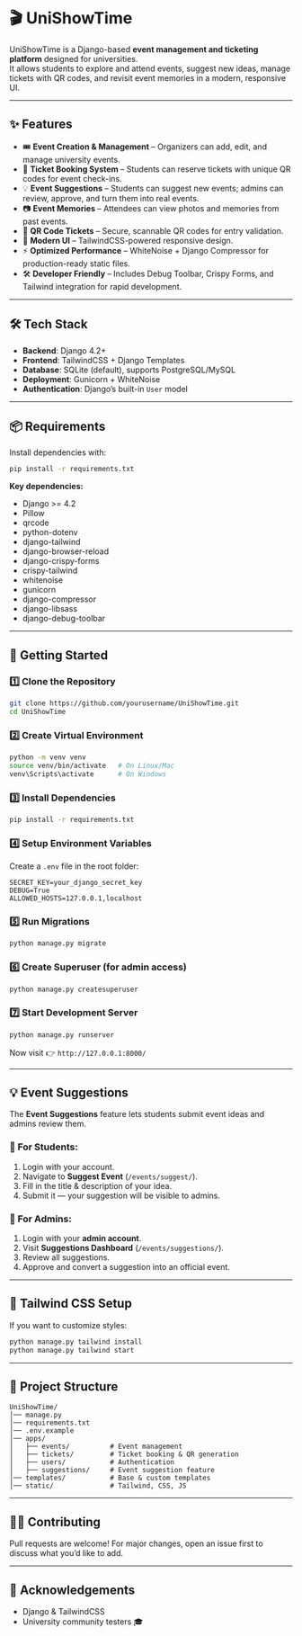 

# 🎬 UniShowTime

UniShowTime is a Django-based **event management and ticketing platform** designed for universities.  
It allows students to explore and attend events, suggest new ideas, manage tickets with QR codes, and revisit event memories in a modern, responsive UI.  

---

## ✨ Features

- 🎟️ **Event Creation & Management** – Organizers can add, edit, and manage university events.  
- 👥 **Ticket Booking System** – Students can reserve tickets with unique QR codes for event check-ins.  
- 💡 **Event Suggestions** – Students can suggest new events; admins can review, approve, and turn them into real events.  
- 📷 **Event Memories** – Attendees can view photos and memories from past events.  
- 🔑 **QR Code Tickets** – Secure, scannable QR codes for entry validation.  
- 🎨 **Modern UI** – TailwindCSS-powered responsive design.  
- ⚡ **Optimized Performance** – WhiteNoise + Django Compressor for production-ready static files.  
- 🛠️ **Developer Friendly** – Includes Debug Toolbar, Crispy Forms, and Tailwind integration for rapid development.  

---

## 🛠️ Tech Stack

- **Backend**: Django 4.2+  
- **Frontend**: TailwindCSS + Django Templates  
- **Database**: SQLite (default), supports PostgreSQL/MySQL  
- **Deployment**: Gunicorn + WhiteNoise  
- **Authentication**: Django’s built-in `User` model  

---

## 📦 Requirements

Install dependencies with:

```bash
pip install -r requirements.txt
````

**Key dependencies:**

* Django >= 4.2
* Pillow
* qrcode
* python-dotenv
* django-tailwind
* django-browser-reload
* django-crispy-forms
* crispy-tailwind
* whitenoise
* gunicorn
* django-compressor
* django-libsass
* django-debug-toolbar

---

## 🚀 Getting Started

### 1️⃣ Clone the Repository

```bash
git clone https://github.com/yourusername/UniShowTime.git
cd UniShowTime
```

### 2️⃣ Create Virtual Environment

```bash
python -m venv venv
source venv/bin/activate   # On Linux/Mac
venv\Scripts\activate      # On Windows
```

### 3️⃣ Install Dependencies

```bash
pip install -r requirements.txt
```

### 4️⃣ Setup Environment Variables

Create a `.env` file in the root folder:

```
SECRET_KEY=your_django_secret_key
DEBUG=True
ALLOWED_HOSTS=127.0.0.1,localhost
```

### 5️⃣ Run Migrations

```bash
python manage.py migrate
```

### 6️⃣ Create Superuser (for admin access)

```bash
python manage.py createsuperuser
```

### 7️⃣ Start Development Server

```bash
python manage.py runserver
```

Now visit 👉 `http://127.0.0.1:8000/`

---

## 💡 Event Suggestions

The **Event Suggestions** feature lets students submit event ideas and admins review them.

### 🔹 For Students:

1. Login with your account.
2. Navigate to **Suggest Event** (`/events/suggest/`).
3. Fill in the title & description of your idea.
4. Submit it — your suggestion will be visible to admins.

### 🔹 For Admins:

1. Login with your **admin account**.
2. Visit **Suggestions Dashboard** (`/events/suggestions/`).
3. Review all suggestions.
4. Approve and convert a suggestion into an official event.

---

## 🎨 Tailwind CSS Setup

If you want to customize styles:

```bash
python manage.py tailwind install
python manage.py tailwind start
```

---

## 📂 Project Structure

```
UniShowTime/
│── manage.py
│── requirements.txt
│── .env.example
│── apps/
│   ├── events/          # Event management
│   ├── tickets/         # Ticket booking & QR generation
│   ├── users/           # Authentication
│   ├── suggestions/     # Event suggestion feature
│── templates/           # Base & custom templates
│── static/              # Tailwind, CSS, JS
```


---

## 👨‍💻 Contributing

Pull requests are welcome! For major changes, open an issue first to discuss what you’d like to add.

---

## 🙌 Acknowledgements

* Django & TailwindCSS
* University community testers 🎓

```

